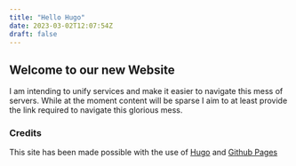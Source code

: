 ```yaml
---
title: "Hello Hugo"
date: 2023-03-02T12:07:54Z
draft: false
---
```


## Welcome to our new Website

I am intending to unify services and make it easier to navigate this mess of servers.
While at the moment content will be sparse I aim to at least provide the link required
to navigate this glorious mess.

### Credits

This site has been made possible with the use of [Hugo](https://gohugo.io) and [Github Pages](https://pages.github.com/)
